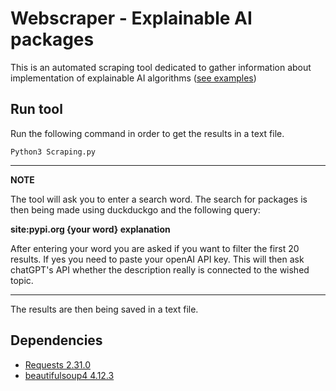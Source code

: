 # Webscraper - Explainable AI packages

This is an automated scraping tool dedicated to gather information about implementation of explainable AI algorithms 
([see examples](info/Algorithms1.png)) 

## Run tool 

Run the following command in order to get the results in a text file. 

```shell
Python3 Scraping.py 
```


---
**NOTE**

The tool will ask you to enter a search word. The search for packages is then being made using duckduckgo and the following query:  

**site:pypi.org {your word} explanation**

After entering your word you are asked if you want to filter the first 20 results. If yes you need to paste your openAI API key. 
This will then ask chatGPT's API whether the description really is connected to the wished topic.

---

The results are then being saved in a text file.


## Dependencies
- [Requests 2.31.0](https://pypi.org/project/requests/#description) 
- [beautifulsoup4 4.12.3](https://pypi.org/project/beautifulsoup4/) 
